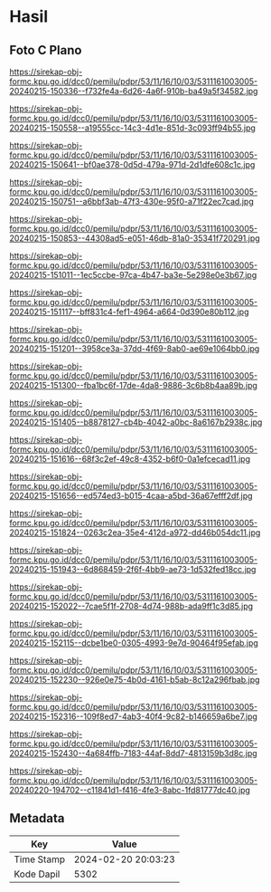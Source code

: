 # Hasil

## Foto C Plano

https://sirekap-obj-formc.kpu.go.id/dcc0/pemilu/pdpr/53/11/16/10/03/5311161003005-20240215-150336--f732fe4a-6d26-4a6f-910b-ba49a5f34582.jpg

https://sirekap-obj-formc.kpu.go.id/dcc0/pemilu/pdpr/53/11/16/10/03/5311161003005-20240215-150558--a19555cc-14c3-4d1e-851d-3c093ff94b55.jpg

https://sirekap-obj-formc.kpu.go.id/dcc0/pemilu/pdpr/53/11/16/10/03/5311161003005-20240215-150641--bf0ae378-0d5d-479a-971d-2d1dfe608c1c.jpg

https://sirekap-obj-formc.kpu.go.id/dcc0/pemilu/pdpr/53/11/16/10/03/5311161003005-20240215-150751--a6bbf3ab-47f3-430e-95f0-a71f22ec7cad.jpg

https://sirekap-obj-formc.kpu.go.id/dcc0/pemilu/pdpr/53/11/16/10/03/5311161003005-20240215-150853--44308ad5-e051-46db-81a0-35341f720291.jpg

https://sirekap-obj-formc.kpu.go.id/dcc0/pemilu/pdpr/53/11/16/10/03/5311161003005-20240215-151011--1ec5ccbe-97ca-4b47-ba3e-5e298e0e3b67.jpg

https://sirekap-obj-formc.kpu.go.id/dcc0/pemilu/pdpr/53/11/16/10/03/5311161003005-20240215-151117--bff831c4-fef1-4964-a664-0d390e80b112.jpg

https://sirekap-obj-formc.kpu.go.id/dcc0/pemilu/pdpr/53/11/16/10/03/5311161003005-20240215-151201--3958ce3a-37dd-4f69-8ab0-ae69e1064bb0.jpg

https://sirekap-obj-formc.kpu.go.id/dcc0/pemilu/pdpr/53/11/16/10/03/5311161003005-20240215-151300--fba1bc6f-17de-4da8-9886-3c6b8b4aa89b.jpg

https://sirekap-obj-formc.kpu.go.id/dcc0/pemilu/pdpr/53/11/16/10/03/5311161003005-20240215-151405--b8878127-cb4b-4042-a0bc-8a6167b2938c.jpg

https://sirekap-obj-formc.kpu.go.id/dcc0/pemilu/pdpr/53/11/16/10/03/5311161003005-20240215-151616--68f3c2ef-49c8-4352-b6f0-0a1efcecad11.jpg

https://sirekap-obj-formc.kpu.go.id/dcc0/pemilu/pdpr/53/11/16/10/03/5311161003005-20240215-151656--ed574ed3-b015-4caa-a5bd-36a67efff2df.jpg

https://sirekap-obj-formc.kpu.go.id/dcc0/pemilu/pdpr/53/11/16/10/03/5311161003005-20240215-151824--0263c2ea-35e4-412d-a972-dd46b054dc11.jpg

https://sirekap-obj-formc.kpu.go.id/dcc0/pemilu/pdpr/53/11/16/10/03/5311161003005-20240215-151943--6d868459-2f6f-4bb9-ae73-1d532fed18cc.jpg

https://sirekap-obj-formc.kpu.go.id/dcc0/pemilu/pdpr/53/11/16/10/03/5311161003005-20240215-152022--7cae5f1f-2708-4d74-988b-ada9ff1c3d85.jpg

https://sirekap-obj-formc.kpu.go.id/dcc0/pemilu/pdpr/53/11/16/10/03/5311161003005-20240215-152115--dcbe1be0-0305-4993-9e7d-90464f95efab.jpg

https://sirekap-obj-formc.kpu.go.id/dcc0/pemilu/pdpr/53/11/16/10/03/5311161003005-20240215-152230--926e0e75-4b0d-4161-b5ab-8c12a296fbab.jpg

https://sirekap-obj-formc.kpu.go.id/dcc0/pemilu/pdpr/53/11/16/10/03/5311161003005-20240215-152316--109f8ed7-4ab3-40f4-9c82-b146659a6be7.jpg

https://sirekap-obj-formc.kpu.go.id/dcc0/pemilu/pdpr/53/11/16/10/03/5311161003005-20240215-152430--4a684ffb-7183-44af-8dd7-4813159b3d8c.jpg

https://sirekap-obj-formc.kpu.go.id/dcc0/pemilu/pdpr/53/11/16/10/03/5311161003005-20240220-194702--c11841d1-f416-4fe3-8abc-1fd81777dc40.jpg


## Metadata

| Key        | Value               |
| ---------- | ------------------- |
| Time Stamp | 2024-02-20 20:03:23 |
| Kode Dapil | 5302                |



